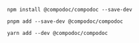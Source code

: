 ```shell renderer="angular" language="js" packageManager="npm"
npm install @compodoc/compodoc --save-dev
```

```shell renderer="angular" language="js" packageManager="pnpm"
pnpm add --save-dev @compodoc/compodoc
```

```shell renderer="angular" language="js" packageManager="yarn"
yarn add --dev @compodoc/compodoc
```
